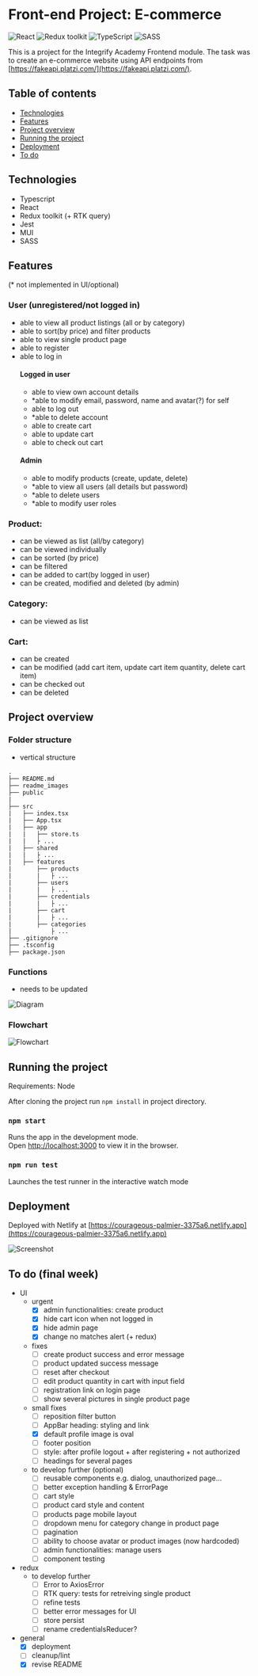 # Front-end Project: E-commerce

![React](https://img.shields.io/badge/React-v.18-blue)
![Redux toolkit](https://img.shields.io/badge/RTK-v.1-purple)
![TypeScript](https://img.shields.io/badge/TypeScript-v.4-green)
![SASS](https://img.shields.io/badge/SASS-v.1-hotpink)

This is a project for the Integrify Academy Frontend module. The task was to create an e-commerce website using API endpoints from [https://fakeapi.platzi.com/](https://fakeapi.platzi.com/).

## Table of contents
- [Technologies](#technologies)
- [Features](#features)
- [Project overview](#project-overview)
- [Running the project](#running-the-project)
- [Deployment](#deployment)
- [To do](#to-do)

## Technologies

- Typescript
- React
- Redux toolkit (+ RTK query)
- Jest
- MUI
- SASS

## Features

(* not implemented in UI/optional)

### User (unregistered/not logged in)
- able to view all product listings (all or by category)
- able to sort(by price) and filter products
- able to view single product page
- able to register
- able to log in
	#### Logged in user
	- able to view own account details
	- *able to modify email, password, name and avatar(?) for self
	- able to log out
	- *able to delete account
	- able to create cart
	- able to update cart
	- able to check out cart
	#### Admin
  - able to modify products (create, update, delete)
  - *able to view all users (all details but password)
  - *able to delete users
  - *able to modify user roles

### Product: 
- can be viewed as list (all/by category)
- can be viewed individually
- can be sorted (by price)
- can be filtered
- can be added to cart(by logged in user)
- can be created, modified and deleted (by admin)

### Category:
- can be viewed as list

### Cart:
- can be created
- can be modified (add cart item, update cart item quantity, delete cart item)
- can be checked out
- can be deleted

## Project overview

### Folder structure

- vertical structure

````
.
├── README.md
├── readme_images
├── public
|
├── src
|   ├── index.tsx
|   ├── App.tsx
|   ├── app
|   |   ├── store.ts
|   |   ├ ...
|   ├── shared
|   |   ├ ...
|   ├── features
|       ├── products
|       |   ├ ...
|       ├── users
|       |   ├ ...
|       ├── credentials
|       |   ├ ...
|       ├── cart
|       |   ├ ...
|       ├── categories
|           ├ ...
├── .gitignore
├── .tsconfig
├── package.json
````

### Functions

- needs to be updated

![Diagram](readme_images/E-commerceDiagram.png)

### Flowchart

![Flowchart](readme_images/E-commerceFlowchart.png)

## Running the project

Requirements: Node

After cloning the project run `npm install` in project directory.

### `npm start`

Runs the app in the development mode.\
Open [http://localhost:3000](http://localhost:3000) to view it in the browser.

### `npm run test`

Launches the test runner in the interactive watch mode

## Deployment

Deployed with Netlify at [https://courageous-palmier-3375a6.netlify.app](https://courageous-palmier-3375a6.netlify.app)

![Screenshot](readme_images/E-commerceScreenshot.png)

## To do (final week)
- UI
	- urgent
		- [x] admin functionalities: create product
		- [x] hide cart icon when not logged in
		- [x] hide admin page
		- [x] change no matches alert (+ redux)
	- fixes
		- [ ] create product success and error message
		- [ ] product updated success message
		- [ ] reset after checkout
		- [ ] edit product quantity in cart with input field
		- [ ] registration link on login page
		- [ ] show several pictures in single product page
	- small fixes
		- [ ] reposition filter button
		- [ ] AppBar heading: styling and link
		- [x] default profile image is oval
		- [ ] footer position
		- [ ] style: after profile logout + after registering + not authorized
		- [ ] headings for several pages
	- to develop further (optional)
		- [ ] reusable components e.g. dialog, unauthorized page...
		- [ ] better exception handling & ErrorPage
		- [ ] cart style
		- [ ] product card style and content
		- [ ] products page mobile layout
		- [ ] dropdown menu for category change in product page
		- [ ] pagination
		- [ ] ability to choose avatar or product images (now hardcoded)
		- [ ] admin functionalities: manage users
		- [ ] component testing
- redux
	- to develop further
		- [ ] Error to AxiosError
		- [ ] RTK query: tests for retreiving single product
		- [ ] refine tests
		- [ ] better error messages for UI
		- [ ] store persist
		- [ ] rename credentialsReducer?
- general
	- [x] deployment
	- [ ] cleanup/lint
	- [x] revise README
